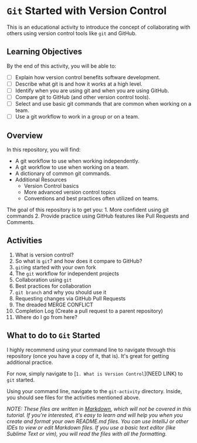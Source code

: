 # `Git` Started with Version Control
This is an educational activity to introduce the concept of collaborating with others using version control tools
like `git` and GitHub.

## Learning Objectives
By the end of this activity, you will be able to:
- [ ] Explain how version control benefits software development.
- [ ] Describe what git is and how it works at a high level.
- [ ] Identify when you are using git and when you are using GitHub.
- [ ] Compare git to GitHub (and other version control tools).
- [ ] Select and use basic git commands that are common when working on a team.
- [ ] Use a git workflow to work in a group or on a team.

## Overview
In this repository, you will find:
- A git workflow to use when working independently.
- A git workflow to use when working on a team.
- A dictionary of common git commands.
- Additional Resources
    - Version Control basics
    - More advanced version control topics
    - Conventions and best practices often utilized on teams.
    
The goal of this repository is to get you:
    1. More confident using git commands
    2. Provide practice using GitHub features like Pull Requests and Comments. 


## Activities
1. What is version control?
2. So what is `git`? and how does it compare to GitHub?
3. `git`ing started with your own fork
4. The `git` workflow for independent projects
5. Collaboration using `git`
6. Best practices for collaboration
7. `git branch` and why you should use it
8. Requesting changes via GitHub Pull Requests
9. The dreaded MERGE CONFLICT
10. Completion Log (Create a pull request to a parent repository)
11. Where do I go from here?

## What to do to `Git` Started
I highly recommend using your command line to navigate through this repository (once you have a copy of it, that is).
It's great for getting additional practice.

For now, simply navigate to [`1. What is Version Control`](NEED LINK) to `git` started.

Using your command line, navigate to the `git-activity` directory. Inside, you should see files for the activities
mentioned above. 

*NOTE: These files are written in [Markdown](https://www.markdownguide.org), which will not be covered in this tutorial.
If you're interested, it's easy to learn and will help you when you create and format your own README.md files. You can 
use IntelliJ or other IDEs to view or edit Markdown files. If you use a basic text editor (like Sublime Text or vim), 
you will read the files with all the formatting.*